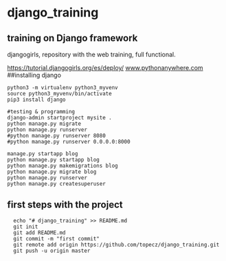 # django_training
## training on Django framework
djangogirls, repository with the web training, full functional.

https://tutorial.djangogirls.org/es/deploy/
www.pythonanywhere.com
##installing django
```
python3 -m virtualenv python3_myvenv
source python3_myvenv/bin/activate
pip3 install django

#testing & programming
django-admin startproject mysite .
python manage.py migrate
python manage.py runserver
#python manage.py runserver 8080
#python manage.py runserver 0.0.0.0:8000

manage.py startapp blog
python manage.py startapp blog
python manage.py makemigrations blog
python manage.py migrate blog
python manage.py runserver
python manage.py createsuperuser
```

## first steps with the project
```
  echo "# django_training" >> README.md
  git init
  git add README.md
  git commit -m "first commit"
  git remote add origin https://github.com/topecz/django_training.git
  git push -u origin master
  ```
